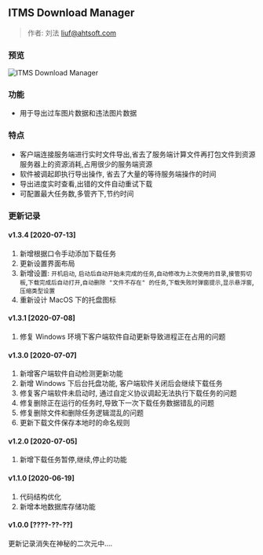 ## ITMS Download Manager

> 作者: 刘法 <liuf@ahtsoft.com>


### 预览
![ITMS Download Manager](http://image.joylau.cn/blog/itms-download-manager.gif)

### 功能
- 用于导出过车图片数据和违法图片数据

### 特点
- 客户端连接服务端进行实时文件导出,省去了服务端计算文件再打包文件到资源服务器上的资源消耗,占用很少的服务端资源
- 软件被调起即执行导出操作, 省去了大量的等待服务端操作的时间
- 导出进度实时查看,出错的文件自动重试下载
- 可配置最大任务数,多管齐下,节约时间

### 更新记录

#### v1.3.4 [2020-07-13]
1. 新增根据口令手动添加下载任务
2. 更新设置界面布局
3. 新增设置: `开机启动`, `启动后自动开始未完成的任务`,`自动修改为上次使用的目录`,`接管剪切板`,`下载完成后自动打开`,`自动删除 "文件不存在" 的任务`,`下载失败时弹窗提示`,`显示悬浮窗`,`压缩类型设置`
4. 重新设计 MacOS 下的托盘图标


#### v1.3.1 [2020-07-08]
1. 修复 Windows 环境下客户端软件自动更新导致进程正在占用的问题


#### v1.3.0 [2020-07-07]
1. 新增客户端软件自动检测更新功能
2. 新增 Windows 下后台托盘功能, 客户端软件关闭后会继续下载任务
3. 修复客户端软件未启动时, 通过自定义协议调起无法执行下载任务的问题
4. 修复删除正在运行的任务时,导致下一次下载任务数据错乱的问题
5. 修复删除文件和删除任务逻辑混乱的问题
6. 更新下载文件保存本地时的命名规则


#### v1.2.0 [2020-07-05]
1. 新增下载任务暂停,继续,停止的功能


#### v1.1.0 [2020-06-19]
1. 代码结构优化
2. 新增本地数据库存储功能


#### v1.0.0 [????-??-??]
更新记录消失在神秘的二次元中....